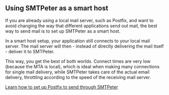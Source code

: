 ## Using SMTPeter as a smart host

If you are already using a local mail server, such as Postfix, 
and want to avoid changing the way that different applications 
send out mail, the best way to send mail is to set up SMTPeter
as a smart host. 

In a smart host setup, your application still connects to
your local mail server. The mail server will then - instead of
directly delivering the mail itself - deliver it to
SMTPeter.

This way, you get the best of both worlds. Connect times
are very low (because the MTA is local), which is
ideal when making many connections for single mail delivery,
while SMTPeter takes care of the actual email delivery,
throttling according to the speed of the receiving mail
server.

[Learn how to set up Postfix to send through SMTPeter](quick-start/postfix "Sending through SMTPeter with Postfix")

